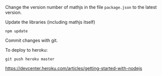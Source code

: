 Change the version number of mathjs in the file `package.json` to the latest
version.

Update the libraries (including mathjs itself)

    npm update

Commit changes with git.

To deploy to heroku:

    git push heroku master

https://devcenter.heroku.com/articles/getting-started-with-nodejs
